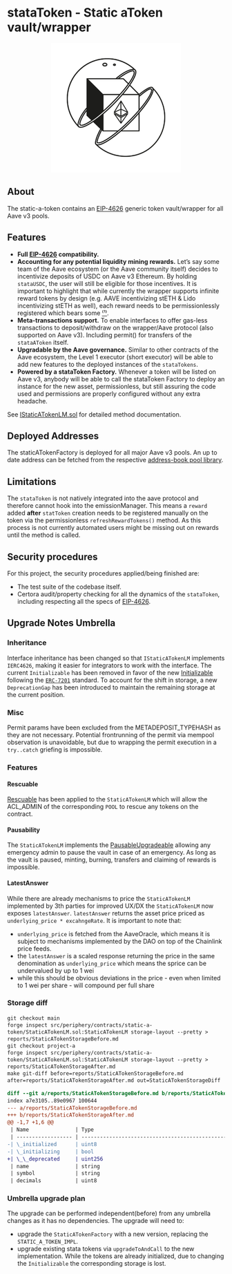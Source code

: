 # stataToken - Static aToken vault/wrapper

<p align="center">
<img src="../../../../resources/static-a-token-wrapping.jpeg" width="300">
</p>

## About

The static-a-token contains an [EIP-4626](https://eips.ethereum.org/EIPS/eip-4626) generic token vault/wrapper for all Aave v3 pools.

## Features

- **Full [EIP-4626](https://eips.ethereum.org/EIPS/eip-4626) compatibility.**
- **Accounting for any potential liquidity mining rewards.** Let’s say some team of the Aave ecosystem (or the Aave community itself) decides to incentivize deposits of USDC on Aave v3 Ethereum. By holding `stataUSDC`, the user will still be eligible for those incentives.
  It is important to highlight that while currently the wrapper supports infinite reward tokens by design (e.g. AAVE incentivizing stETH & Lido incentivizing stETH as well), each reward needs to be permissionlessly registered which bears some [⁽¹⁾](#limitations).
- **Meta-transactions support.** To enable interfaces to offer gas-less transactions to deposit/withdraw on the wrapper/Aave protocol (also supported on Aave v3). Including permit() for transfers of the `stataAToken` itself.
- **Upgradable by the Aave governance.** Similar to other contracts of the Aave ecosystem, the Level 1 executor (short executor) will be able to add new features to the deployed instances of the `stataTokens`.
- **Powered by a stataToken Factory.** Whenever a token will be listed on Aave v3, anybody will be able to call the stataToken Factory to deploy an instance for the new asset, permissionless, but still assuring the code used and permissions are properly configured without any extra headache.

See [IStaticATokenLM.sol](./interfaces/IStaticATokenLM.sol) for detailed method documentation.

## Deployed Addresses

The staticATokenFactory is deployed for all major Aave v3 pools.
An up to date address can be fetched from the respective [address-book pool library](https://github.com/bgd-labs/aave-address-book/blob/main/src/AaveV3Ethereum.sol).

## Limitations

The `stataToken` is not natively integrated into the aave protocol and therefore cannot hook into the emissionManager.
This means a `reward` added **after** `statToken` creation needs to be registered manually on the token via the permissionless `refreshRewardTokens()` method.
As this process is not currently automated users might be missing out on rewards until the method is called.

## Security procedures

For this project, the security procedures applied/being finished are:

- The test suite of the codebase itself.
- Certora audit/property checking for all the dynamics of the `stataToken`, including respecting all the specs of [EIP-4626](https://eips.ethereum.org/EIPS/eip-4626).

## Upgrade Notes Umbrella

### Inheritance

Interface inheritance has been changed so that `IStaticATokenLM` implements `IERC4626`, making it easier for integrators to work with the interface.
The current `Initializable` has been removed in favor of the new [Initializable](https://github.com/OpenZeppelin/openzeppelin-contracts-upgradeable/blob/9a47a37c4b8ce2ac465e8656f31d32ac6fe26eaa/contracts/proxy/utils/Initializable.sol) following the [`ERC-7201`](https://eips.ethereum.org/EIPS/eip-7201) standard.
To account for the shift in storage, a new `DeprecationGap` has been introduced to maintain the remaining storage at the current position.

### Misc

Permit params have been excluded from the METADEPOSIT_TYPEHASH as they are not necessary.
Potential frontrunning of the permit via mempool observation is unavoidable, but due to wrapping the permit execution in a `try..catch` griefing is impossible.

### Features

#### Rescuable

[Rescuable](https://github.com/bgd-labs/solidity-utils/blob/main/src/contracts/utils/Rescuable.sol) has been applied to
the `StaticATokenLM` which will allow the ACL_ADMIN of the corresponding `POOL` to rescue any tokens on the contract.

#### Pausability

The `StaticATokenLM` implements the [PausableUpgradeable](https://github.com/OpenZeppelin/openzeppelin-contracts-upgradeable/blob/9a47a37c4b8ce2ac465e8656f31d32ac6fe26eaa/contracts/utils/PausableUpgradeable.sol) allowing any emergency admin to pause the vault in case of an emergency.
As long as the vault is paused, minting, burning, transfers and claiming of rewards is impossible.

#### LatestAnswer

While there are already mechanisms to price the `StaticATokenLM` implemented by 3th parties for improved UX/DX the `StaticATokenLM` now exposes `latestAnswer`.
`latestAnswer` returns the asset price priced as `underlying_price * excahngeRate`.
It is important to note that:

- `underlying_price` is fetched from the AaveOracle, which means it is subject to mechanisms implemented by the DAO on top of the Chainlink price feeds.
- the `latestAnswer` is a scaled response returning the price in the same denomination as `underlying_price` which means the sprice can be undervalued by up to 1 wei
- while this should be obvious deviations in the price - even when limited to 1 wei per share - will compound per full share

### Storage diff

```
git checkout main
forge inspect src/periphery/contracts/static-a-token/StaticATokenLM.sol:StaticATokenLM storage-layout --pretty > reports/StaticATokenStorageBefore.md
git checkout project-a
forge inspect src/periphery/contracts/static-a-token/StaticATokenLM.sol:StaticATokenLM storage-layout --pretty > reports/StaticATokenStorageAfter.md
make git-diff before=reports/StaticATokenStorageBefore.md after=reports/StaticATokenStorageAfter.md out=StaticATokenStorageDiff
```

```diff
diff --git a/reports/StaticATokenStorageBefore.md b/reports/StaticATokenStorageAfter.md
index a7e3105..89e0967 100644
--- a/reports/StaticATokenStorageBefore.md
+++ b/reports/StaticATokenStorageAfter.md
@@ -1,7 +1,6 @@
 | Name               | Type                                                                           | Slot | Offset | Bytes | Contract                                                                 |
 | ------------------ | ------------------------------------------------------------------------------ | ---- | ------ | ----- | ------------------------------------------------------------------------ |
-| \_initialized      | uint8                                                                          | 0    | 0      | 1     | src/periphery/contracts/static-a-token/StaticATokenLM.sol:StaticATokenLM |
-| \_initializing     | bool                                                                           | 0    | 1      | 1     | src/periphery/contracts/static-a-token/StaticATokenLM.sol:StaticATokenLM |
+| \_\_deprecated     | uint256                                                                        | 0    | 0      | 32    | src/periphery/contracts/static-a-token/StaticATokenLM.sol:StaticATokenLM |
 | name               | string                                                                         | 1    | 0      | 32    | src/periphery/contracts/static-a-token/StaticATokenLM.sol:StaticATokenLM |
 | symbol             | string                                                                         | 2    | 0      | 32    | src/periphery/contracts/static-a-token/StaticATokenLM.sol:StaticATokenLM |
 | decimals           | uint8                                                                          | 3    | 0      | 1     | src/periphery/contracts/static-a-token/StaticATokenLM.sol:StaticATokenLM |
```

### Umbrella upgrade plan

The upgrade can be performed independent(before) from any umbrella changes as it has no dependencies.
The upgrade will need to:

- upgrade the `StaticATokenFactory` with a new version, replacing the `STATIC_A_TOKEN_IMPL`.
- upgrade existing stata tokens via `upgradeToAndCall` to the new implementation. While the tokens are already initialized, due to changing the `Initializable` the corresponding storage is lost.
